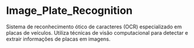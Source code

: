 # Image_Plate_Recognition
Sistema de reconhecimento ótico de caracteres (OCR) especializado em placas de veículos. Utiliza técnicas de visão computacional para detectar e extrair informações de placas em imagens.
